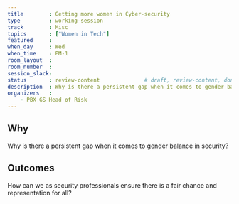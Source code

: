 ```yaml
---
title        : Getting more women in Cyber-security
type         : working-session
track        : Misc
topics       : ["Women in Tech"]
featured     :
when_day     : Wed
when_time    : PM-1
room_layout  :
room_number  :
session_slack:
status       : review-content              # draft, review-content, done
description  : Why is there a persistent gap when it comes to gender balance in security? How can we as security professionals ensure there is a fair chance and representation for all?
organizers   :
    - PBX GS Head of Risk
---
```


## Why

Why is there a persistent gap when it comes to gender balance in security?


## Outcomes

How can we as security professionals ensure there is a fair chance and representation for all?
